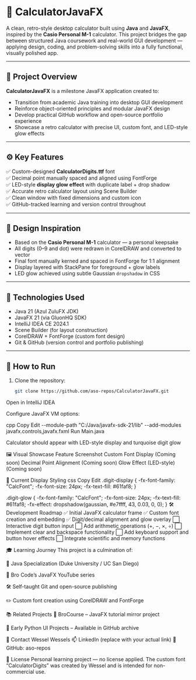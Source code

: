 # 🧮 CalculatorJavaFX

A clean, retro-style desktop calculator built using **Java** and **JavaFX**, inspired by the **Casio Personal M-1** calculator. This project bridges the gap between structured Java coursework and real-world GUI development — applying design, coding, and problem-solving skills into a fully functional, visually polished app.

---

## 🎯 Project Overview

**CalculatorJavaFX** is a milestone JavaFX application created to:
- Transition from academic Java training into desktop GUI development
- Reinforce object-oriented principles and modular JavaFX design
- Develop practical GitHub workflow and open-source portfolio experience
- Showcase a retro calculator with precise UI, custom font, and LED-style glow effects

---

## ⚙️ Key Features

✅ Custom-designed **CalculatorDigits.ttf** font  
✅ Decimal point manually spaced and aligned using FontForge  
✅ LED-style **display glow effect** with duplicate label + drop shadow  
✅ Accurate retro calculator layout using Scene Builder  
✅ Clean window with fixed dimensions and custom icon  
✅ GitHub-tracked learning and version control throughout

---

## 📐 Design Inspiration

- Based on the **Casio Personal M-1** calculator — a personal keepsake
- All digits (0–9 and dot) were redrawn in CorelDRAW and converted to vector
- Final font manually kerned and spaced in FontForge for 1:1 alignment
- Display layered with StackPane for foreground + glow labels
- LED glow achieved using subtle Gaussian `dropshadow` in CSS

---

## 🔧 Technologies Used

- Java 21 (Azul ZuluFX JDK)
- JavaFX 21 (via GluonHQ SDK)
- IntelliJ IDEA CE 2024.1
- Scene Builder (for layout construction)
- CorelDRAW + FontForge (custom font design)
- Git & GitHub (version control and portfolio publishing)

---

## 🚀 How to Run

1. Clone the repository:

   ```bash
   git clone https://github.com/aso-repos/CalculatorJavaFX.git
Open in IntelliJ IDEA

Configure JavaFX VM options:

cpp
Copy
Edit
--module-path "C:/Java/javafx-sdk-21/lib" --add-modules javafx.controls,javafx.fxml
Run Main.java

Calculator should appear with LED-style display and turquoise digit glow

🖼️ Visual Showcase
Feature	Screenshot
Custom Font Display	(Coming soon)
Decimal Point Alignment	(Coming soon)
Glow Effect (LED-style)	(Coming soon)

🧱 Current Display Styling
css
Copy
Edit
.digit-display {
    -fx-font-family: "CalcFont";
    -fx-font-size: 24px;
    -fx-text-fill: #61faf8;
}

.digit-glow {
    -fx-font-family: "CalcFont";
    -fx-font-size: 24px;
    -fx-text-fill: #61faf8;
    -fx-effect: dropshadow(gaussian, #e7ffff, 43, 0.03, 0, 0);
}
🛠️ Development Roadmap
✅ Initial JavaFX calculator frame
✅ Custom font creation and embedding
✅ Digit/decimal alignment and glow overlay
⬜ Interactive digit button input
⬜ Add arithmetic operations (+, −, ×, ÷)
⬜ Implement clear and backspace functionality
⬜ Add keyboard support and button hover effects
⬜ Integrate scientific and memory functions

🎓 Learning Journey
This project is a culmination of:

📘 Java Specialization (Duke University / UC San Diego)

🎥 Bro Code’s JavaFX YouTube series

🛠️ Self-taught Git and open-source publishing

✏️ Custom font creation using CorelDRAW and FontForge

📚 Related Projects
🔁 BroCourse – JavaFX tutorial mirror project

🐍 Early Python UI Projects – Available in GitHub archive

👋 Contact
Wessel Wessels
📫 LinkedIn (replace with your actual link)
📁 GitHub: aso-repos

📄 License
Personal learning project — no license applied.
The custom font “CalculatorDigits” was created by Wessel and is intended for non-commercial use.

